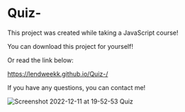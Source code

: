 # Quiz-

This project was created while taking a JavaScript course! 

You can download this project for yourself! 

Or read the link below:

https://lendweekk.github.io/Quiz-/

If you have any questions, you can contact me!

![Screenshot 2022-12-11 at 19-52-53 Quiz](https://user-images.githubusercontent.com/109064092/206920070-87a80209-2bac-4569-a7dc-52bf686c77fa.png)
